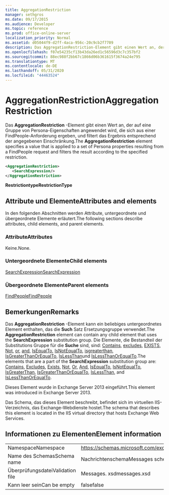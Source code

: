 ```yaml
---
title: AggregationRestriction
manager: sethgros
ms.date: 09/17/2015
ms.audience: Developer
ms.topic: reference
ms.prod: office-online-server
localization_priority: Normal
ms.assetid: d05044f9-d2ff-4aca-956c-20c9cb2f7709
description: Das AggregationRestriction-Element gibt einen Wert an, der auf eine Gruppe von Persona-Eigenschaften angewendet wird, die sich aus einer FindPeople-Anforderung ergeben, und filtert das Ergebnis entsprechend der angegebenen Einschränkung.
ms.openlocfilehash: f07e54235cf13b43da26ed1c56596d3c7c357bf2
ms.sourcegitcommit: 88ec988f2bb67c1866d06b361615f3674a24e795
ms.translationtype: MT
ms.contentlocale: de-DE
ms.lasthandoff: 05/31/2020
ms.locfileid: "44463524"
---
```

# <a name="aggregationrestriction"></a><span data-ttu-id="fa715-103">AggregationRestriction</span><span class="sxs-lookup"><span data-stu-id="fa715-103">AggregationRestriction</span></span>

<span data-ttu-id="fa715-104">Das **AggregationRestriction** -Element gibt einen Wert an, der auf eine Gruppe von Persona-Eigenschaften angewendet wird, die sich aus einer FindPeople-Anforderung ergeben, und filtert das Ergebnis entsprechend der angegebenen Einschränkung.</span><span class="sxs-lookup"><span data-stu-id="fa715-104">The **AggregationRestriction** element specifies a value that is applied to a set of Persona properties resulting from a FindPeople request and filters the result according to the specified restriction.</span></span> 
  
```XML
<AggregationRestriction>
   <SearchExpression/>
</AggregationRestriction>
```

 <span data-ttu-id="fa715-105">**Restrictiontype**</span><span class="sxs-lookup"><span data-stu-id="fa715-105">**RestrictionType**</span></span>
## <a name="attributes-and-elements"></a><span data-ttu-id="fa715-106">Attribute und Elemente</span><span class="sxs-lookup"><span data-stu-id="fa715-106">Attributes and elements</span></span>

<span data-ttu-id="fa715-107">In den folgenden Abschnitten werden Attribute, untergeordnete und übergeordnete Elemente erläutert.</span><span class="sxs-lookup"><span data-stu-id="fa715-107">The following sections describe attributes, child elements, and parent elements.</span></span>
  
### <a name="attributes"></a><span data-ttu-id="fa715-108">Attribute</span><span class="sxs-lookup"><span data-stu-id="fa715-108">Attributes</span></span>

<span data-ttu-id="fa715-109">Keine.</span><span class="sxs-lookup"><span data-stu-id="fa715-109">None.</span></span>
  
### <a name="child-elements"></a><span data-ttu-id="fa715-110">Untergeordnete Elemente</span><span class="sxs-lookup"><span data-stu-id="fa715-110">Child elements</span></span>

[<span data-ttu-id="fa715-111">SearchExpression</span><span class="sxs-lookup"><span data-stu-id="fa715-111">SearchExpression</span></span>](searchexpression.md)
  
### <a name="parent-elements"></a><span data-ttu-id="fa715-112">Übergeordnete Elemente</span><span class="sxs-lookup"><span data-stu-id="fa715-112">Parent elements</span></span>

[<span data-ttu-id="fa715-113">FindPeople</span><span class="sxs-lookup"><span data-stu-id="fa715-113">FindPeople</span></span>](findpeople.md)
  
## <a name="remarks"></a><span data-ttu-id="fa715-114">Bemerkungen</span><span class="sxs-lookup"><span data-stu-id="fa715-114">Remarks</span></span>

<span data-ttu-id="fa715-115">Das **AggregationRestriction** -Element kann ein beliebiges untergeordnetes Element enthalten, das die **Such** Satz Ersetzungsgruppe verwendet.</span><span class="sxs-lookup"><span data-stu-id="fa715-115">The **AggregationRestriction** element can contain any child element that uses the **SearchExpression** substitution group.</span></span> <span data-ttu-id="fa715-116">Die Elemente, die Bestandteil der Substitutions Gruppe für die **Suche** sind, sind: [Contains](contains.md), [excludes](excludes.md), [EXISTS](exists.md), [Not](not.md), [or](or.md), [and](and.md), [IsEqualTo](isequalto.md), [IsNotEqualTo](isnotequalto.md), [isgreaterthan](isgreaterthan.md), [IsGreaterThanOrEqualTo](isgreaterthanorequalto.md), [IsLessThan](islessthan.md)und [IsLessThanOrEqualTo](islessthanorequalto.md).</span><span class="sxs-lookup"><span data-stu-id="fa715-116">The elements that are a part of the **SearchExpression** substitution group are: [Contains](contains.md), [Excludes](excludes.md), [Exists](exists.md), [Not](not.md), [Or](or.md), [And](and.md), [IsEqualTo](isequalto.md), [IsNotEqualTo](isnotequalto.md), [IsGreaterThan](isgreaterthan.md), [IsGreaterThanOrEqualTo](isgreaterthanorequalto.md), [IsLessThan](islessthan.md), and [IsLessThanOrEqualTo](islessthanorequalto.md).</span></span>
  
<span data-ttu-id="fa715-117">Dieses Element wurde in Exchange Server 2013 eingeführt.</span><span class="sxs-lookup"><span data-stu-id="fa715-117">This element was introduced in Exchange Server 2013.</span></span>
  
<span data-ttu-id="fa715-118">Das Schema, das dieses Element beschreibt, befindet sich im virtuellen IIS-Verzeichnis, das Exchange-Webdienste hostet.</span><span class="sxs-lookup"><span data-stu-id="fa715-118">The schema that describes this element is located in the IIS virtual directory that hosts Exchange Web Services.</span></span>
  
## <a name="element-information"></a><span data-ttu-id="fa715-119">Informationen zu Elementen</span><span class="sxs-lookup"><span data-stu-id="fa715-119">Element information</span></span>

|||
|:-----|:-----|
|<span data-ttu-id="fa715-120">Namespace</span><span class="sxs-lookup"><span data-stu-id="fa715-120">Namespace</span></span>  <br/> |https://schemas.microsoft.com/exchange/services/2006/messages  <br/> |
|<span data-ttu-id="fa715-121">Name des Schemas</span><span class="sxs-lookup"><span data-stu-id="fa715-121">Schema name</span></span>  <br/> |<span data-ttu-id="fa715-122">Nachrichtenschema</span><span class="sxs-lookup"><span data-stu-id="fa715-122">Messages schema</span></span>  <br/> |
|<span data-ttu-id="fa715-123">Überprüfungsdatei</span><span class="sxs-lookup"><span data-stu-id="fa715-123">Validation file</span></span>  <br/> |<span data-ttu-id="fa715-124">Messages. xsd</span><span class="sxs-lookup"><span data-stu-id="fa715-124">messages.xsd</span></span>  <br/> |
|<span data-ttu-id="fa715-125">Kann leer sein</span><span class="sxs-lookup"><span data-stu-id="fa715-125">Can be empty</span></span>  <br/> |<span data-ttu-id="fa715-126">false</span><span class="sxs-lookup"><span data-stu-id="fa715-126">false</span></span>  <br/> |
   

